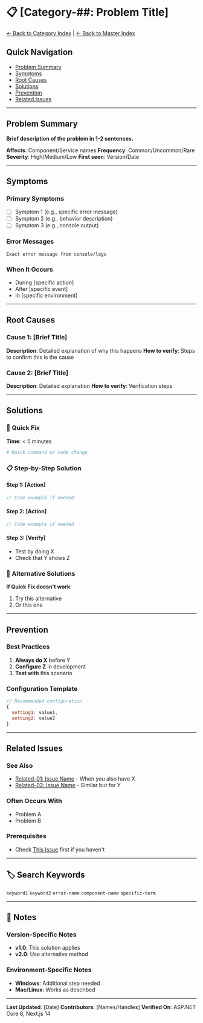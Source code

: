 # 📋 [Category-##: Problem Title]

[← Back to Category Index](./category-00-index.md) | [← Back to Master Index](../00-troubleshooting-index.md)

## Quick Navigation
- [Problem Summary](#problem-summary)
- [Symptoms](#symptoms)
- [Root Causes](#root-causes)
- [Solutions](#solutions)
- [Prevention](#prevention)
- [Related Issues](#related-issues)

---

## Problem Summary

**Brief description of the problem in 1-2 sentences.**

**Affects**: Component/Service names
**Frequency**: Common/Uncommon/Rare
**Severity**: High/Medium/Low
**First seen**: Version/Date

---

## Symptoms

### Primary Symptoms
- [ ] Symptom 1 (e.g., specific error message)
- [ ] Symptom 2 (e.g., behavior description)
- [ ] Symptom 3 (e.g., console output)

### Error Messages
```
Exact error message from console/logs
```

### When It Occurs
- During [specific action]
- After [specific event]
- In [specific environment]

---

## Root Causes

### Cause 1: [Brief Title]
**Description**: Detailed explanation of why this happens
**How to verify**: Steps to confirm this is the cause

### Cause 2: [Brief Title]
**Description**: Detailed explanation
**How to verify**: Verification steps

---

## Solutions

### 🚀 Quick Fix
**Time**: < 5 minutes

```bash
# Quick command or code change
```

### 📋 Step-by-Step Solution

#### Step 1: [Action]
```csharp
// Code example if needed
```

#### Step 2: [Action]
```typescript
// Code example if needed
```

#### Step 3: [Verify]
- Test by doing X
- Check that Y shows Z

### 🔧 Alternative Solutions

**If Quick Fix doesn't work**:
1. Try this alternative
2. Or this one

---

## Prevention

### Best Practices
1. **Always do X** before Y
2. **Configure Z** in development
3. **Test with** this scenario

### Configuration Template
```javascript
// Recommended configuration
{
  setting1: value1,
  setting2: value2
}
```

---

## Related Issues

### See Also
- [Related-01: Issue Name](../path/to/file.md) - When you also have X
- [Related-02: Issue Name](../path/to/file.md) - Similar but for Y

### Often Occurs With
- Problem A
- Problem B

### Prerequisites
- Check [This Issue](../path/to/file.md) first if you haven't

---

## 🏷️ Search Keywords

`keyword1` `keyword2` `error-name` `component-name` `specific-term`

---

## 📝 Notes

### Version-Specific Notes
- **v1.0**: This solution applies
- **v2.0**: Use alternative method

### Environment-Specific Notes
- **Windows**: Additional step needed
- **Mac/Linux**: Works as described

---

**Last Updated**: [Date]
**Contributors**: [Names/Handles]
**Verified On**: ASP.NET Core 8, Next.js 14